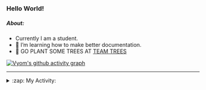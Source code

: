 ### Hello World!

##### About:
- Currently I am a student.
- 🌱 I’m learning how to make better documentation.
- 🌱 GO PLANT SOME TREES AT [TEAM TREES](https://teamtrees.org/)

[![Vyom's github activity graph](https://activity-graph.herokuapp.com/graph?username=Vyvy-vi)](https://github.com/ashutosh00710/github-readme-activity-graph)

---
<details>
  <summary>:zap: My Activity:</summary>
  
<!--START_SECTION:waka-->
![Code Time](http://img.shields.io/badge/Code%20Time-944%20hrs%202%20mins-blue)

**I'm a Night 🦉** 

```text
🌞 Morning    95 commits     ███░░░░░░░░░░░░░░░░░░░░░░   13.61% 
🌆 Daytime    169 commits    ██████░░░░░░░░░░░░░░░░░░░   24.21% 
🌃 Evening    228 commits    ████████░░░░░░░░░░░░░░░░░   32.66% 
🌙 Night      206 commits    ███████░░░░░░░░░░░░░░░░░░   29.51%

```
📅 **I'm Most Productive on Sunday** 

```text
Monday       100 commits    ███░░░░░░░░░░░░░░░░░░░░░░   14.33% 
Tuesday      113 commits    ████░░░░░░░░░░░░░░░░░░░░░   16.19% 
Wednesday    86 commits     ███░░░░░░░░░░░░░░░░░░░░░░   12.32% 
Thursday     103 commits    ███░░░░░░░░░░░░░░░░░░░░░░   14.76% 
Friday       104 commits    ███░░░░░░░░░░░░░░░░░░░░░░   14.9% 
Saturday     75 commits     ██░░░░░░░░░░░░░░░░░░░░░░░   10.74% 
Sunday       117 commits    ████░░░░░░░░░░░░░░░░░░░░░   16.76%

```


📊 **This Week I Spent My Time On** 

```text
🔥 Editors: 
VS Code                  6 hrs 43 mins       █████████████████████████   100.0%

🐱‍💻 Projects: 
generators               2 hrs 47 mins       ██████████░░░░░░░░░░░░░░░   41.62% 
CSF                      2 hrs 46 mins       ██████████░░░░░░░░░░░░░░░   41.39% 
github-readme-youtube-car52 mins             ███░░░░░░░░░░░░░░░░░░░░░░   13.01% 
discord-bot              14 mins             █░░░░░░░░░░░░░░░░░░░░░░░░   3.65% 
praise                   1 min               ░░░░░░░░░░░░░░░░░░░░░░░░░   0.33%

```


 Last Updated on 05/11/2022 06:04:44 UTC
<!--END_SECTION:waka-->
</details>
